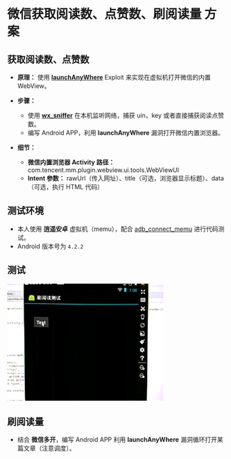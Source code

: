 # 微信获取阅读数、点赞数、刷阅读量 方案

## 获取阅读数、点赞数
- **原理：** 使用 [**launchAnyWhere**](http://blogs.360.cn/360mobile/2014/08/19/launchanywhere-google-bug-7699048/) Exploit 来实现在虚拟机打开微信的内置 WebView。

- **步骤：**
  - 使用 [**wx_sniffer**](https://github.com/nekocode/wx_sniffer) 在本机监听网络，捕获 uin，key 或者直接捕获阅读点赞数。
  - 编写 Android APP，利用 **launchAnyWhere** 漏洞打开微信内置浏览器。

- **细节：**
  - **微信内置浏览器 Activity 路径：** com.tencent.mm.plugin.webview.ui.tools.WebViewUI
  - **Intent 参数：** rawUrl（传入网址）、title（可选，浏览器显示标题）、data（可选，执行 HTML 代码）

## 测试环境
- 本人使用 **逍遥安卓** 虚拟机（memu），配合 [adb_connect_memu](https://github.com/nekocode/adb_connect_memu) 进行代码测试。
- Android 版本号为 `4.2.2`

## 测试
![](art/test.gif)

## 刷阅读量
- 结合 **微信多开**，编写 Android APP 利用 **launchAnyWhere** 漏洞循环打开某篇文章（注意调度）。


